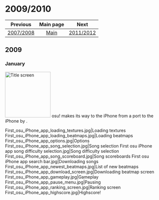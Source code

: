 # 2009/2010

Previous|Main page|Next
:---:|:---:|:---:
[2007/2008](/wiki/History_of_osu!/1)|[Main](/wiki/History_of_osu!/)|[2011/2012](/wiki/History_of_osu!/3)

2009
----

### January

<img src="First_osu_iPhone_app_mainmenu.jpg" title="fig:Title screen" alt="Title screen" height="150" /> osu! makes its way to the iPhone from a port to the iPhone by .

First\_osu\_iPhone\_app\_loading\_textures.jpg|Loading textures First\_osu\_iPhone\_app\_loading\_beatmaps.jpg|Loading beatmaps First\_osu\_iPhone\_app\_options.jpg|Options First\_osu\_iPhone\_app\_song\_selection.jpg|Song selection First osu iPhone app song difficulty selection.jpg|Song difficulty selection First\_osu\_iPhone\_app\_song\_scoreboard.jpg|Song scoreboards First osu iPhone app search bar.jpg|Downloading songs First\_osu\_iPhone\_app\_newest\_beatmaps.jpg|List of new beatmaps First\_osu\_iPhone\_app\_download\_screen.jpg|Downloading beatmap screen First\_osu\_iPhone\_app\_gameplay.jpg|Gameplay First\_osu\_iPhone\_app\_pause\_menu.jpg|Pausing First\_osu\_iPhone\_app\_ranking\_screen.jpg|Ranking screen First\_osu\_iPhone\_app\_highscore.jpg|Highscore!
